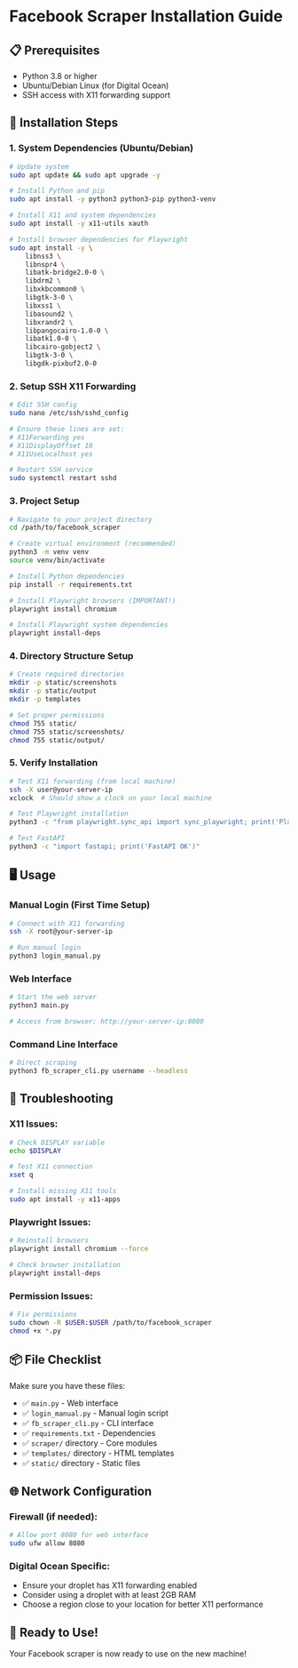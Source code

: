 # Facebook Scraper Installation Guide

## 📋 Prerequisites

- Python 3.8 or higher
- Ubuntu/Debian Linux (for Digital Ocean)
- SSH access with X11 forwarding support

## 🚀 Installation Steps

### 1. **System Dependencies (Ubuntu/Debian)**

```bash
# Update system
sudo apt update && sudo apt upgrade -y

# Install Python and pip
sudo apt install -y python3 python3-pip python3-venv

# Install X11 and system dependencies
sudo apt install -y x11-utils xauth

# Install browser dependencies for Playwright
sudo apt install -y \
    libnss3 \
    libnspr4 \
    libatk-bridge2.0-0 \
    libdrm2 \
    libxkbcommon0 \
    libgtk-3-0 \
    libxss1 \
    libasound2 \
    libxrandr2 \
    libpangocairo-1.0-0 \
    libatk1.0-0 \
    libcairo-gobject2 \
    libgtk-3-0 \
    libgdk-pixbuf2.0-0
```

### 2. **Setup SSH X11 Forwarding**

```bash
# Edit SSH config
sudo nano /etc/ssh/sshd_config

# Ensure these lines are set:
# X11Forwarding yes
# X11DisplayOffset 10
# X11UseLocalhost yes

# Restart SSH service
sudo systemctl restart sshd
```

### 3. **Project Setup**

```bash
# Navigate to your project directory
cd /path/to/facebook_scraper

# Create virtual environment (recommended)
python3 -m venv venv
source venv/bin/activate

# Install Python dependencies
pip install -r requirements.txt

# Install Playwright browsers (IMPORTANT!)
playwright install chromium

# Install Playwright system dependencies
playwright install-deps
```

### 4. **Directory Structure Setup**

```bash
# Create required directories
mkdir -p static/screenshots
mkdir -p static/output
mkdir -p templates

# Set proper permissions
chmod 755 static/
chmod 755 static/screenshots/
chmod 755 static/output/
```

### 5. **Verify Installation**

```bash
# Test X11 forwarding (from local machine)
ssh -X user@your-server-ip
xclock  # Should show a clock on your local machine

# Test Playwright installation
python3 -c "from playwright.sync_api import sync_playwright; print('Playwright OK')"

# Test FastAPI
python3 -c "import fastapi; print('FastAPI OK')"
```

## 🖥️ **Usage**

### **Manual Login (First Time Setup)**
```bash
# Connect with X11 forwarding
ssh -X root@your-server-ip

# Run manual login
python3 login_manual.py
```

### **Web Interface**
```bash
# Start the web server
python3 main.py

# Access from browser: http://your-server-ip:8080
```

### **Command Line Interface**
```bash
# Direct scraping
python3 fb_scraper_cli.py username --headless
```

## 🔧 **Troubleshooting**

### **X11 Issues:**
```bash
# Check DISPLAY variable
echo $DISPLAY

# Test X11 connection
xset q

# Install missing X11 tools
sudo apt install -y x11-apps
```

### **Playwright Issues:**
```bash
# Reinstall browsers
playwright install chromium --force

# Check browser installation
playwright install-deps
```

### **Permission Issues:**
```bash
# Fix permissions
sudo chown -R $USER:$USER /path/to/facebook_scraper
chmod +x *.py
```

## 📦 **File Checklist**

Make sure you have these files:
- ✅ `main.py` - Web interface
- ✅ `login_manual.py` - Manual login script
- ✅ `fb_scraper_cli.py` - CLI interface
- ✅ `requirements.txt` - Dependencies
- ✅ `scraper/` directory - Core modules
- ✅ `templates/` directory - HTML templates
- ✅ `static/` directory - Static files

## 🌐 **Network Configuration**

### **Firewall (if needed):**
```bash
# Allow port 8080 for web interface
sudo ufw allow 8080
```

### **Digital Ocean Specific:**
- Ensure your droplet has X11 forwarding enabled
- Consider using a droplet with at least 2GB RAM
- Choose a region close to your location for better X11 performance

## 🎉 **Ready to Use!**

Your Facebook scraper is now ready to use on the new machine! 